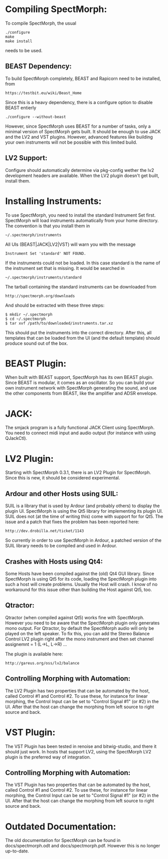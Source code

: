 Compiling SpectMorph:
=====================

To compile SpectMorph, the usual

    ./configure
    make
    make install

needs to be used.

BEAST Dependency:
-----------------

To build SpectMorph completely, BEAST and Rapicorn need to be installed, from

    https://testbit.eu/wiki/Beast_Home

Since this is a heavy dependency, there is a configure option to disable BEAST
entierly

    ./configure --without-beast

However, since SpectMorph uses BEAST for a number of tasks, only a minimal
version of SpectMorph gets built. It should be enough to use JACK and the LV2
and VST plugins. However, advanced features like building your own instruments
will not be possible with this limited build.

LV2 Support:
------------

Configure should automatically determine via pkg-config wether the lv2
development headers are available. When the LV2 plugin doesn't get built,
install them.

Installing Instruments:
=======================

To use SpectMorph, you need to install the standard Instrument Set first.
SpectMorph will load instruments automatically from your home directory.
The convention is that you install them in

    ~/.spectmorph/instruments

All UIs (BEAST|JACK|LV2|VST) will warn you with the message

    Instrument Set 'standard' NOT FOUND.

If the instruments could not be loaded. In this case standard is the name
of the instrument set that is missing. It would be searched in

    ~/.spectmorph/instruments/standard

The tarball containing the standard instruments can be downloaded from

    http://spectmorph.org/downloads

And should be extracted with these three steps:

    $ mkdir ~/.spectmorph
    $ cd ~/.spectmorph
    $ tar xvf /path/to/downloaded/instruments.tar.xz

This should put the instruments into the correct directory. After this, all
templates that can be loaded from the UI (and the default template) should
produce sound out of the box.

BEAST Plugin:
=============

When built with BEAST support, SpectMorph has its own BEAST plugin. Since BEAST
is modular, it comes as an oscillator. So you can build your own instrument
network with SpectMorph generating the sound, and use the other components
from BEAST, like the amplifier and ADSR envelope.

JACK:
=====

The smjack program is a fully functional JACK Client using SpectMorph. You need
to connect midi input and audio output (for instance with using QJackCtl).

LV2 Plugin:
===========

Starting with SpectMorph 0.3.1, there is an LV2 Plugin for SpectMorph. Since this is new,
it should be considered experimental.

Ardour and other Hosts using SUIL:
----------------------------------

SUIL is a library that is used by Ardour (and probably others) to display the
plugin UI.  SpectMorph is using the Qt5 library for implementing its plugin UI.
SUIL does not (at the time of writing this) come with support for for Qt5. The
issue and a patch that fixes the problem has been reported here:

    http://dev.drobilla.net/ticket/1143

So currently in order to use SpectMorph in Ardour, a patched version of the
SUIL library needs to be compiled and used in Ardour.

Crashes with Hosts using Qt4:
-----------------------------

Some Hosts have been compiled against the (old) Qt4 GUI library. Since
SpectMorph is using Qt5 for its code, loading the SpectMorph plugin into such a
host will create problems. Usually the Host will crash. I know of no workaround
for this issue other than building the Host against Qt5, too.

Qtractor:
---------

Qtractor (when compiled against Qt5) works fine with SpectMorph. However you
need to be aware that the SpectMorph plugin only generates mono output. For
Qtractor, by default the SpectMorph audio will only be played on the left
speaker. To fix this, you can add the Stereo Balance Control LV2 plugin right
after the mono instrument and then set channel assignemnt = 1 (L->L, L->R) ...

The plugin is available here:

    http://gareus.org/oss/lv2/balance

Controlling Morphing with Automation:
-------------------------------------

The LV2 Plugin has two properties that can be automated by the host, called
Control #1 and Control #2. To use these, for instance for linear morphing,
the Control Input can be set to "Control Signal #1" (or #2) in the UI. After
that the host can change the morphing from left source to right source and
back.

VST Plugin:
===========

The VST Plugin has been tested in renoise and bitwig-studio, and there it
should just work. In hosts that support LV2, using the SpectMorph LV2 plugin is
the preferred way of integration.

Controlling Morphing with Automation:
-------------------------------------
The VST Plugin has two properties that can be automated by the host, called
Control #1 and Control #2. To use these, for instance for linear morphing,
the Control Input can be set to "Control Signal #1" (or #2) in the UI. After
that the host can change the morphing from left source to right source and
back.

Outdated Documentation:
=======================
The old documentation for SpectMorph can be found in docs/spectmorph.odt and
docs/spectmorph.pdf. However this is no longer up-to-date.
